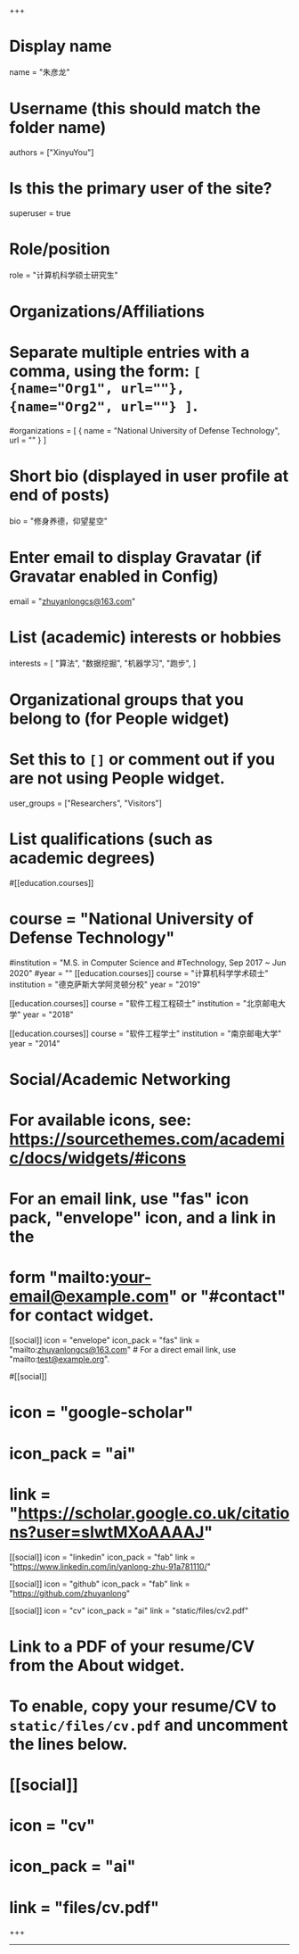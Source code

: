 +++
# Display name
name = "朱彦龙"

# Username (this should match the folder name)
authors = ["XinyuYou"]

# Is this the primary user of the site?
superuser = true

# Role/position
role = "计算机科学硕士研究生"

# Organizations/Affiliations
#   Separate multiple entries with a comma, using the form: `[ {name="Org1", url=""}, {name="Org2", url=""} ]`.
#organizations = [ { name = "National University of Defense Technology", url = "" } ]

# Short bio (displayed in user profile at end of posts)
bio = "修身养德，仰望星空"

# Enter email to display Gravatar (if Gravatar enabled in Config)
email = "zhuyanlongcs@163.com"

# List (academic) interests or hobbies
interests = [
 "算法",
 "数据挖掘",
 "机器学习",
 "跑步",
]

# Organizational groups that you belong to (for People widget)
#   Set this to `[]` or comment out if you are not using People widget.
user_groups = ["Researchers", "Visitors"]

# List qualifications (such as academic degrees)
#[[education.courses]]
#  course = "National University of Defense Technology"
  #institution = "M.S. in Computer Science and #Technology, Sep 2017 ~ Jun 2020"
  #year = ""
[[education.courses]]
  course = "计算机科学学术硕士"
  institution = "德克萨斯大学阿灵顿分校"
  year = "2019"

[[education.courses]]
  course = "软件工程工程硕士"
  institution = "北京邮电大学"
  year = "2018"

[[education.courses]]
  course = "软件工程学士"
  institution = "南京邮电大学"
  year = "2014"

# Social/Academic Networking
# For available icons, see: https://sourcethemes.com/academic/docs/widgets/#icons
#   For an email link, use "fas" icon pack, "envelope" icon, and a link in the
#   form "mailto:your-email@example.com" or "#contact" for contact widget.

[[social]]
  icon = "envelope"
  icon_pack = "fas"
  link = "mailto:zhuyanlongcs@163.com"  # For a direct email link, use "mailto:test@example.org".


#[[social]]
#  icon = "google-scholar"
#  icon_pack = "ai"
#  link = "https://scholar.google.co.uk/citations?user=sIwtMXoAAAAJ"

[[social]]
  icon = "linkedin"
  icon_pack = "fab"
  link = "https://www.linkedin.com/in/yanlong-zhu-91a781110/"

[[social]]
  icon = "github"
  icon_pack = "fab"
  link = "https://github.com/zhuyanlong"
  
[[social]]
  icon = "cv"
  icon_pack = "ai"
  link = "static/files/cv2.pdf"

# Link to a PDF of your resume/CV from the About widget.
# To enable, copy your resume/CV to `static/files/cv.pdf` and uncomment the lines below.
# [[social]]
#   icon = "cv"
#   icon_pack = "ai"
#   link = "files/cv.pdf"

+++

---
